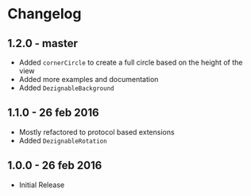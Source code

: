 # Changelog

## 1.2.0 - master
- Added `cornerCircle` to create a full circle based on the height of the view
- Added more examples and documentation
- Added `DezignableBackground`

## 1.1.0 - 26 feb 2016
- Mostly refactored to protocol based extensions
- Added `DezignableRotation`

## 1.0.0 - 26 feb 2016
- Initial Release
